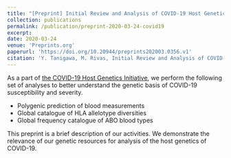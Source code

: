 ```yaml
---
title: "[Preprint] Initial Review and Analysis of COVID-19 Host Genetics and Associated Phenotypes"
collection: publications
permalink: /publication/preprint-2020-03-24-covid19
excerpt: 
date: 2020-03-24
venue: 'Preprints.org'
paperurl: 'https://doi.org/10.20944/preprints202003.0356.v1'
citation: 'Y. Tanigawa, M. Rivas, Initial Review and Analysis of COVID-19 Host Genetics and Associated Phenotypes (2020).'
---
```

<!-- ispublishedpreprint: "True" -->

As a part of [the COVID-19 Host Genetics Initiative](https://covid19hg.netlify.com/), we perform the following set of analyses to better understand the genetic basis of COVID-19 susceptibility and severity.

- Polygenic prediction of blood measurements
- Global catalogue of HLA allelotype diversities
- Global frequency catalogue of ABO blood types

This preprint is a brief description of our activities. We demonstrate the relevance of our genetic resources for analysis of the host genetics of COVID-19.
